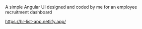 A simple Angular UI designed and coded by me for an employee recruitment dashboard

https://hr-list-app.netlify.app/
